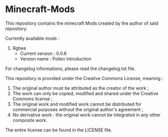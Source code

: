 # Minecraft-Mods

This repository contains the minecraft Mods created by the author of said repository.


Currently available mods :
1. Rgbee
    - Current version : 0.0.6
    - Version name : Pollen introduction


For changelog informations, please read the changelog.txt file.



This repository is provided under the Creative Commons License, meaning :
1. The original author must be attributed as the creator of the work ;
2. The work can only be copied, modified and shared under the Creative Commons license ;
3. The original work and modified work cannot be distributed for commercial purposes without the original author's agreement ;
4. No derivative work : the original work cannot be integrated in any other composite work.

The entire license can be found in the LICENSE file.
